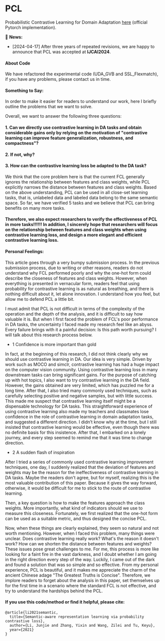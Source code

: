# PCL
Probabilistic Contrastive Learning for Domain Adaptation [here](https://arxiv.org/abs/2111.06021) (official Pytorch implementation). 


:bell: **News:**
* [2024-04-17] After three years of repeated revisions, we are happy to announce that PCL was accepted at **IJCAI2024**.

#### About Code

We have refactored the experimental code (UDA_GVB and SSL_Flexmatch), if you have any problems, please contact us in time.

#### Something to Say:

In order to make it easier for readers to understand our work, here I briefly outline the problems that we want to solve.


Overall, we want to answer the following three questions:

#### 1. Can we directly use contrastive learning in DA tasks and obtain considerable gains only by relying on the motivation of "contrastive learning can improve feature generalization, robustness, and compactness"?

#### 2. If not, why?

#### 3. How can the contrastive learning loss be adapted to the DA task?

We think that the core problem here is that the current FCL generally ignores the relationship between features and class weights, while PCL explicitly narrows the distance between features and class weights. Based on the above understanding, PCL can be used in all close-set learning tasks, that is, unlabeled data and labeled data belong to the same semantic space. So far, we have verified 5 tasks and we believe that PCL can bring benefits on many more tasks.
#### Therefore, we also expect researchers to verify the effectiveness of PCL in more tasks!!!!!! In addition, I sincerely hope that researchers will focus on the relationship between features and class weights when using contrastive learning loss, and design a more elegant and efficient contrastive learning loss.

#### Personal Feelings:
This article goes through a very bumpy submission process. In the previous submission process, due to writing or other reasons, readers do not understand why FCL performed poorly and why the one-hot form could describe the closeness of features and class weights. However, when everything is presented in vernacular form, readers feel that using probability for contrastive learning is as natural as breathing, and there is nothing difficult about it, let alone innovation.
I understand how you feel, but allow me to defend PCL a little bit.

I must admit that PCL is not difficult in terms of the complexity of the operation and the depth of the analysis, and it is difficult to say how valuable it is. But when I first faced the problem of FCL's poor performance in DA tasks, the uncertainty I faced made my research feel like an abyss. Every failure brings with it a painful decision: Is this path worth pursuing?  I will talk about this research process below. 


* 1 Confidence is more important than gold

In fact, at the beginning of this research, I did not think clearly why we should use contrastive learning in DA. Our idea is very simple. Driven by work such as MOCO and simclr, contrastive learning has had a huge impact on the computer vision community. Using contrastive learning loss in many downstream tasks can bring significant gains. For the purpose of catching up with hot topics, I also want to try contrastive learning in the DA field.
However, the gains obtained are very limited, which has puzzled me for a long time. After that, I also tried many commonly used techniques, such as carefully selecting positive and negative samples, but with little success. This made me suspect that contrastive learning itself might be a dispensable technology for DA tasks. This straightforward experience of using contrastive learning also made my teachers and classmates lose confidence in the role of contrastive learning in domain adaptation tasks, and suggested a different direction. I didn’t know why at the time, but I still insisted that contrastive learning would be effective, even though there was no definite basis for this insistence. After that, I embarked on a lonely journey, and every step seemed to remind me that it was time to change direction.


* 2 A sudden flash of inspiration

After I tried a series of commonly used contrastive learning improvement techniques, one day, I suddenly realized that the deviation of features and weights may be the reason for the ineffectiveness of contrastive learning in DA tasks. Maybe the readers don't agree, but for myself, realizing this is the most valuable contribution of this paper. Because it gives the way forward, otherwise, it would be difficult for me to stick to the route of contrastive learning. 

Then, a key question is how to make the features approach the class weights. More importantly, what kind of indicators should we use to measure this closeness. Fortunately, we first realized that the one-hot form can be used as a suitable metric, and thus designed the concise PCL.

Now,  when these things are clearly explained, they seem so natural and not worth mentioning. However, when I faced this problem, many things were unclear. Does contrastive learning really work? What's the reason it doesn't work? How can we shorten the distance between features and weights? These issues pose great challenges to me. For me, this process is more like looking for a faint fire in the vast darkness, and I doubt whether I am going in the right direction every step of the way. Luckily, I came out of the dark and found a solution that was so simple and so effective. From my personal experience, PCL is beautiful, and it makes me appreciate the charm of the ancient Chinese adage "The Greatest Truths is Concise". Therefore, we implore readers to forget about the analysis in this paper, set themselves up for the first time in a scenario where the standard FCL is not effective, and try to understand the hardships behind the PCL.

#### If you use this code/method or find it helpful, please cite:


```
@article{li2021semantic,
  title={Semantic-aware representation learning via probability contrastive loss},
  author={Li, Junjie and Zhang, Yixin and Wang, Zilei and Tu, Keyu},
  year={2021}
}
```


 
